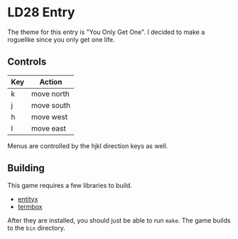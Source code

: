# LD28 Entry

The theme for this entry is "You Only Get One". I decided to make a
roguelike since you only get one life.

## Controls

| Key | Action      |
| --- | ----------- |
| k   | move north  |
| j   | move south  |
| h   | move west   |
| l   | move east   |

Menus are controlled by the hjkl direction keys as well.

## Building

This game requires a few libraries to build.

- [entityx](https://github.com/alecthomas/entityx)
- [termbox](https://github.com/nsf/termbox)

After they are installed, you should just be able to run `make`. The game
builds to the `bin` directory.
